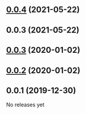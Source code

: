 ## [0.0.4](https://github.com/cibernox/svelte-media/compare/v0.0.3...v0.0.4) (2021-05-22)



## 0.0.3 (2021-05-22)



## [0.0.3](https://github.com/cibernox/svelte-media/compare/v0.0.2...v0.0.3) (2020-01-02)



## [0.0.2](https://github.com/cibernox/svelte-media/compare/v0.0.1...v0.0.2) (2020-01-02)



## 0.0.1 (2019-12-30)



No releases yet